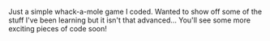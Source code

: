 Just a simple whack-a-mole game I coded. Wanted to show off some of the stuff I've been learning but it isn't that advanced... You'll see some more exciting pieces of code soon!
